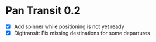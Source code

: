 Pan Transit 0.2
===============

* [x] Add spinner while positioning is not yet ready
* [x] Digitransit: Fix missing destinations for some departures
